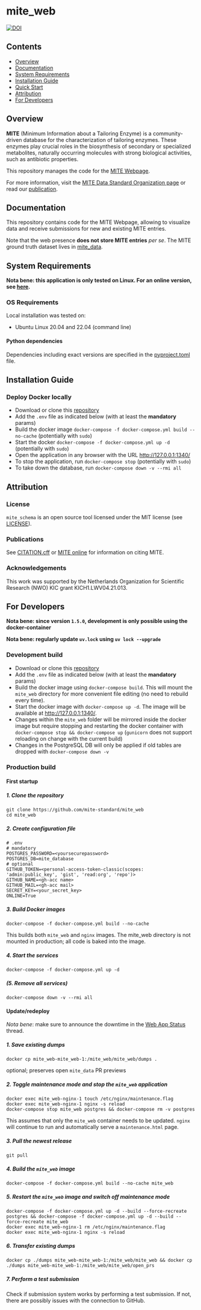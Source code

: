 mite_web
=========

[![DOI](https://zenodo.org/badge/874302233.svg)](https://doi.org/10.5281/zenodo.14933931)

Contents
-----------------
- [Overview](#overview)
- [Documentation](#documentation)
- [System Requirements](#system-requirements)
- [Installation Guide](#installation-guide)
- [Quick Start](#quick-start)
- [Attribution](#attribution)
- [For Developers](#for-developers)

## Overview

**MITE** (Minimum Information about a Tailoring Enzyme) is a community-driven database for the characterization of tailoring enzymes.
These enzymes play crucial roles in the biosynthesis of secondary or specialized metabolites, naturally occurring molecules with strong biological activities, such as antibiotic properties.

This repository manages the code for the [MITE Webpage](https://mite.bioinformatics.nl/).

For more information, visit the [MITE Data Standard Organization page](https://github.com/mite-standard) or read our [publication]( https://doi.org/10.1093/nar/gkaf969).

## Documentation

This repository contains code for the MITE Webpage, allowing to visualize data and receive submissions for new and existing MITE entries.

Note that the web presence **does not store MITE entries** *per se*. The MITE ground truth dataset lives in [mite_data](https://github.com/mite-standard/mite_data).


## System Requirements

**Nota bene: this application is only tested on Linux. For an online version, see [here](https://mite.bioinformatics.nl/).**

### OS Requirements

Local installation was tested on:

- Ubuntu Linux 20.04 and 22.04 (command line)

#### Python dependencies

Dependencies including exact versions are specified in the [pyproject.toml](./pyproject.toml) file.

## Installation Guide

### Deploy Docker locally

- Download or clone this [repository](https://github.com/mite-standard/mite_web)
- Add the `.env` file as indicated below (with at least the **mandatory** params)
- Build the docker image `docker-compose -f docker-compose.yml build --no-cache` (potentially with `sudo`)
- Start the docker `docker-compose -f docker-compose.yml up -d` (potentially with `sudo`)
- Open the application in any browser with the URL http://127.0.0.1:1340/
- To stop the application, run `docker-compose stop` (potentially with `sudo`)
- To take down the database, run `docker-compose down -v --rmi all`

## Attribution

### License

`mite_schema` is an open source tool licensed under the MIT license (see [LICENSE](LICENSE)).

### Publications

See [CITATION.cff](CITATION.cff) or [MITE online](https://mite.bioinformatics.nl/) for information on citing MITE.

### Acknowledgements

This work was supported by the Netherlands Organization for Scientific Research (NWO) KIC grant KICH1.LWV04.21.013.

## For Developers

**Nota bene: since version `1.5.0`, development is only possible using the docker-container**

**Nota bene: regularly update `uv.lock` using `uv lock --upgrade`**

### Development build

- Download or clone this [repository](https://github.com/mite-standard/mite_web)
- Add the `.env` file as indicated below (with at least the **mandatory** params)
- Build the docker image using `docker-compose build`. This will mount the `mite_web` directory for more convenient file editing (no need to rebuild every time).
- Start the docker image with `docker-compose up -d`. The image will be available at http://127.0.0.1:1340/.
- Changes within the `mite_web` folder will be mirrored inside the docker image but require stopping and restarting the docker container with `docker-compose stop && docker-compose up` (`gunicorn` does not support reloading on change with the current build)
- Changes in the PostgreSQL DB will only be applied if old tables are dropped with `docker-compose down -v`

### Production build

#### First startup

##### 1. Clone the repository

```commandline
git clone https://github.com/mite-standard/mite_web
cd mite_web
```

##### 2. Create configuration file

```commandline
# .env
# mandatory
POSTGRES_PASSWORD=<yoursecurepassword>
POSTGRES_DB=mite_database
# optional
GITHUB_TOKEN=<personal-access-token-classic(scopes: 'admin:public_key', 'gist', 'read:org', 'repo')>
GITHUB_NAME=<gh-acc name>
GITHUB_MAIL=<gh-acc mail>
SECRET_KEY=<your_secret_key>
ONLINE=True
```

##### 3. Build Docker images

```commandline
docker-compose -f docker-compose.yml build --no-cache
```

This builds both `mite_web` and `nginx` images. The mite_web directory is not mounted in production; all code is baked into the image.

##### 4. Start the services

```commandline
docker-compose -f docker-compose.yml up -d
```

##### (5. Remove all services)

```commandline
docker-compose down -v --rmi all
```

#### Update/redeploy

*Nota bene*: make sure to announce the downtime in the [Web App Status](https://github.com/orgs/mite-standard/discussions/5) thread.

##### 1. Save existing dumps
```commandline
docker cp mite_web-mite_web-1:/mite_web/mite_web/dumps .
```

optional; preserves open `mite_data` PR previews

##### 2. Toggle maintenance mode and stop the `mite_web` application 

```commandline
docker exec mite_web-nginx-1 touch /etc/nginx/maintenance.flag
docker exec mite_web-nginx-1 nginx -s reload
docker-compose stop mite_web postgres && docker-compose rm -v postgres
```

This assumes that only the `mite_web` container needs to be updated. `nginx` will continue to run and automatically serve a `maintenance.html` page.

##### 3. Pull the newest release

```commandline
git pull
```

##### 4. Build the `mite_web` image

```commandline
docker-compose -f docker-compose.yml build --no-cache mite_web
```

##### 5. Restart the `mite_web` image and switch off maintenance mode

```commandline
docker-compose -f docker-compose.yml up -d --build --force-recreate postgres && docker-compose -f docker-compose.yml up -d --build --force-recreate mite_web
docker exec mite_web-nginx-1 rm /etc/nginx/maintenance.flag
docker exec mite_web-nginx-1 nginx -s reload
```

##### 6. Transfer existing dumps

```commandline
docker cp ./dumps mite_web-mite_web-1:/mite_web/mite_web && docker cp ./dumps mite_web-mite_web-1:/mite_web/mite_web/open_prs
```

##### 7. Perform a test submission

Check if submission system works by performing a test submission. If not, there are possibly issues with the connection to GitHub.